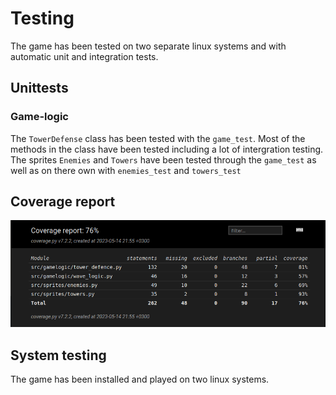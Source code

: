 # Testing

The game has been tested on two separate linux systems and with automatic unit and integration tests.

## Unittests

### Game-logic

The ```TowerDefense``` class has been tested with the ```game_test```. Most of the methods in the class have been tested including a lot of intergration testing.
The sprites ```Enemies``` and ```Towers``` have been tested through the ```game_test``` as well as on there own with ```enemies_test``` and ```towers_test```


## Coverage report

![coveragereport](https://github.com/PatrickSalmi/Tower-defence-game/blob/master/documentation/pictures/coverage_report.png)


## System testing

The game has been installed and played on two linux systems.
